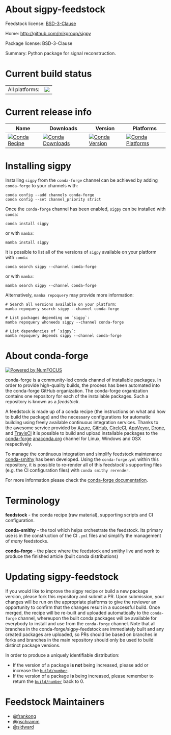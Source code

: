 About sigpy-feedstock
=====================

Feedstock license: [BSD-3-Clause](https://github.com/conda-forge/sigpy-feedstock/blob/main/LICENSE.txt)

Home: http://github.com/mikgroup/sigpy

Package license: BSD-3-Clause

Summary: Python package for signal reconstruction.

Current build status
====================


<table><tr><td>All platforms:</td>
    <td>
      <a href="https://dev.azure.com/conda-forge/feedstock-builds/_build/latest?definitionId=19354&branchName=main">
        <img src="https://dev.azure.com/conda-forge/feedstock-builds/_apis/build/status/sigpy-feedstock?branchName=main">
      </a>
    </td>
  </tr>
</table>

Current release info
====================

| Name | Downloads | Version | Platforms |
| --- | --- | --- | --- |
| [![Conda Recipe](https://img.shields.io/badge/recipe-sigpy-green.svg)](https://anaconda.org/conda-forge/sigpy) | [![Conda Downloads](https://img.shields.io/conda/dn/conda-forge/sigpy.svg)](https://anaconda.org/conda-forge/sigpy) | [![Conda Version](https://img.shields.io/conda/vn/conda-forge/sigpy.svg)](https://anaconda.org/conda-forge/sigpy) | [![Conda Platforms](https://img.shields.io/conda/pn/conda-forge/sigpy.svg)](https://anaconda.org/conda-forge/sigpy) |

Installing sigpy
================

Installing `sigpy` from the `conda-forge` channel can be achieved by adding `conda-forge` to your channels with:

```
conda config --add channels conda-forge
conda config --set channel_priority strict
```

Once the `conda-forge` channel has been enabled, `sigpy` can be installed with `conda`:

```
conda install sigpy
```

or with `mamba`:

```
mamba install sigpy
```

It is possible to list all of the versions of `sigpy` available on your platform with `conda`:

```
conda search sigpy --channel conda-forge
```

or with `mamba`:

```
mamba search sigpy --channel conda-forge
```

Alternatively, `mamba repoquery` may provide more information:

```
# Search all versions available on your platform:
mamba repoquery search sigpy --channel conda-forge

# List packages depending on `sigpy`:
mamba repoquery whoneeds sigpy --channel conda-forge

# List dependencies of `sigpy`:
mamba repoquery depends sigpy --channel conda-forge
```


About conda-forge
=================

[![Powered by
NumFOCUS](https://img.shields.io/badge/powered%20by-NumFOCUS-orange.svg?style=flat&colorA=E1523D&colorB=007D8A)](https://numfocus.org)

conda-forge is a community-led conda channel of installable packages.
In order to provide high-quality builds, the process has been automated into the
conda-forge GitHub organization. The conda-forge organization contains one repository
for each of the installable packages. Such a repository is known as a *feedstock*.

A feedstock is made up of a conda recipe (the instructions on what and how to build
the package) and the necessary configurations for automatic building using freely
available continuous integration services. Thanks to the awesome service provided by
[Azure](https://azure.microsoft.com/en-us/services/devops/), [GitHub](https://github.com/),
[CircleCI](https://circleci.com/), [AppVeyor](https://www.appveyor.com/),
[Drone](https://cloud.drone.io/welcome), and [TravisCI](https://travis-ci.com/)
it is possible to build and upload installable packages to the
[conda-forge](https://anaconda.org/conda-forge) [anaconda.org](https://anaconda.org/)
channel for Linux, Windows and OSX respectively.

To manage the continuous integration and simplify feedstock maintenance
[conda-smithy](https://github.com/conda-forge/conda-smithy) has been developed.
Using the ``conda-forge.yml`` within this repository, it is possible to re-render all of
this feedstock's supporting files (e.g. the CI configuration files) with ``conda smithy rerender``.

For more information please check the [conda-forge documentation](https://conda-forge.org/docs/).

Terminology
===========

**feedstock** - the conda recipe (raw material), supporting scripts and CI configuration.

**conda-smithy** - the tool which helps orchestrate the feedstock.
                   Its primary use is in the construction of the CI ``.yml`` files
                   and simplify the management of *many* feedstocks.

**conda-forge** - the place where the feedstock and smithy live and work to
                  produce the finished article (built conda distributions)


Updating sigpy-feedstock
========================

If you would like to improve the sigpy recipe or build a new
package version, please fork this repository and submit a PR. Upon submission,
your changes will be run on the appropriate platforms to give the reviewer an
opportunity to confirm that the changes result in a successful build. Once
merged, the recipe will be re-built and uploaded automatically to the
`conda-forge` channel, whereupon the built conda packages will be available for
everybody to install and use from the `conda-forge` channel.
Note that all branches in the conda-forge/sigpy-feedstock are
immediately built and any created packages are uploaded, so PRs should be based
on branches in forks and branches in the main repository should only be used to
build distinct package versions.

In order to produce a uniquely identifiable distribution:
 * If the version of a package **is not** being increased, please add or increase
   the [``build/number``](https://docs.conda.io/projects/conda-build/en/latest/resources/define-metadata.html#build-number-and-string).
 * If the version of a package **is** being increased, please remember to return
   the [``build/number``](https://docs.conda.io/projects/conda-build/en/latest/resources/define-metadata.html#build-number-and-string)
   back to 0.

Feedstock Maintainers
=====================

* [@frankong](https://github.com/frankong/)
* [@gschramm](https://github.com/gschramm/)
* [@sidward](https://github.com/sidward/)


<!-- dummy commit to enable rerendering -->

